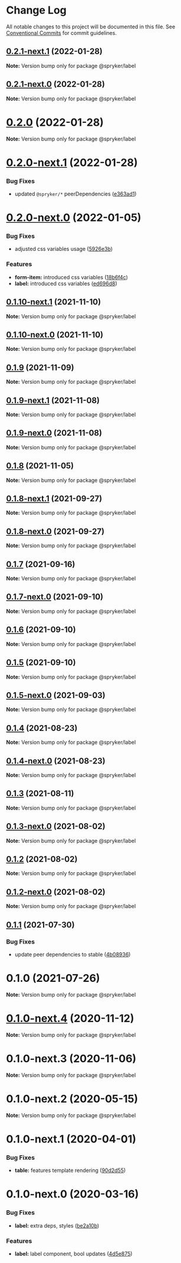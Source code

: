 # Change Log

All notable changes to this project will be documented in this file.
See [Conventional Commits](https://conventionalcommits.org) for commit guidelines.

## [0.2.1-next.1](https://github.com/spryker/ui-components/compare/@spryker/label@0.2.0...@spryker/label@0.2.1-next.1) (2022-01-28)

**Note:** Version bump only for package @spryker/label





## [0.2.1-next.0](https://github.com/spryker/zed-gui/compare/@spryker/label@0.2.0...@spryker/label@0.2.1-next.0) (2022-01-28)

**Note:** Version bump only for package @spryker/label





# [0.2.0](https://github.com/spryker/ui-components/compare/@spryker/label@0.2.0-next.1...@spryker/label@0.2.0) (2022-01-28)

**Note:** Version bump only for package @spryker/label





# [0.2.0-next.1](https://github.com/spryker/ui-components/compare/@spryker/label@0.2.0-next.0...@spryker/label@0.2.0-next.1) (2022-01-28)


### Bug Fixes

* updated `@spryker/*` peerDependencies ([e363ad1](https://github.com/spryker/ui-components/commit/e363ad1a40de047f58006b8d988f9c698e56b49b))





# [0.2.0-next.0](https://github.com/spryker/ui-components/compare/@spryker/label@0.1.10-next.1...@spryker/label@0.2.0-next.0) (2022-01-05)


### Bug Fixes

* adjusted css variables usage ([5926e3b](https://github.com/spryker/ui-components/commit/5926e3b6a159115115924a9d7ff72d1b6b047d89))


### Features

* **form-item:** introduced css variables ([18b6f4c](https://github.com/spryker/ui-components/commit/18b6f4cd160d1da7a90217ef4e270aaf59e1b9c1))
* **label:** introduced css variables ([ed696d8](https://github.com/spryker/ui-components/commit/ed696d831e3d64551a4f798aa933ef2b88b684f3))





## [0.1.10-next.1](https://github.com/spryker/ui-components/compare/@spryker/label@0.1.9...@spryker/label@0.1.10-next.1) (2021-11-10)

**Note:** Version bump only for package @spryker/label





## [0.1.10-next.0](https://github.com/spryker/zed-gui/compare/@spryker/label@0.1.8-next.1...@spryker/label@0.1.10-next.0) (2021-11-10)

**Note:** Version bump only for package @spryker/label





## [0.1.9](https://github.com/spryker/ui-components/compare/@spryker/label@0.1.9-next.1...@spryker/label@0.1.9) (2021-11-09)

**Note:** Version bump only for package @spryker/label





## [0.1.9-next.1](https://github.com/spryker/ui-components/compare/@spryker/label@0.1.8...@spryker/label@0.1.9-next.1) (2021-11-08)

**Note:** Version bump only for package @spryker/label





## [0.1.9-next.0](https://github.com/spryker/zed-gui/compare/@spryker/label@0.1.8-next.1...@spryker/label@0.1.9-next.0) (2021-11-08)

**Note:** Version bump only for package @spryker/label





## [0.1.8](https://github.com/spryker/ui-components/compare/@spryker/label@0.1.8-next.1...@spryker/label@0.1.8) (2021-11-05)

**Note:** Version bump only for package @spryker/label





## [0.1.8-next.1](https://github.com/spryker/ui-components/compare/@spryker/label@0.1.7...@spryker/label@0.1.8-next.1) (2021-09-27)

**Note:** Version bump only for package @spryker/label





## [0.1.8-next.0](https://github.com/spryker/zed-gui/compare/@spryker/label@0.1.4...@spryker/label@0.1.8-next.0) (2021-09-27)

**Note:** Version bump only for package @spryker/label





## [0.1.7](https://github.com/spryker/ui-components/compare/@spryker/label@0.1.7-next.0...@spryker/label@0.1.7) (2021-09-16)

**Note:** Version bump only for package @spryker/label





## [0.1.7-next.0](https://github.com/spryker/ui-components/compare/@spryker/label@0.1.6...@spryker/label@0.1.7-next.0) (2021-09-10)

**Note:** Version bump only for package @spryker/label





## [0.1.6](https://github.com/spryker/ui-components/compare/@spryker/label@0.1.5-next.0...@spryker/label@0.1.6) (2021-09-10)

**Note:** Version bump only for package @spryker/label





## [0.1.5](https://github.com/spryker/ui-components/compare/@spryker/label@0.1.5-next.0...@spryker/label@0.1.5) (2021-09-10)

**Note:** Version bump only for package @spryker/label





## [0.1.5-next.0](https://github.com/spryker/ui-components/compare/@spryker/label@0.1.4...@spryker/label@0.1.5-next.0) (2021-09-03)

**Note:** Version bump only for package @spryker/label





## [0.1.4](https://github.com/spryker/ui-components/compare/@spryker/label@0.1.4-next.0...@spryker/label@0.1.4) (2021-08-23)

**Note:** Version bump only for package @spryker/label





## [0.1.4-next.0](https://github.com/spryker/ui-components/compare/@spryker/label@0.1.3...@spryker/label@0.1.4-next.0) (2021-08-23)

**Note:** Version bump only for package @spryker/label





## [0.1.3](https://github.com/spryker/ui-components/compare/@spryker/label@0.1.3-next.0...@spryker/label@0.1.3) (2021-08-11)

**Note:** Version bump only for package @spryker/label





## [0.1.3-next.0](https://github.com/spryker/ui-components/compare/@spryker/label@0.1.2...@spryker/label@0.1.3-next.0) (2021-08-02)

**Note:** Version bump only for package @spryker/label





## [0.1.2](https://github.com/spryker/ui-components/compare/@spryker/label@0.1.2-next.0...@spryker/label@0.1.2) (2021-08-02)

**Note:** Version bump only for package @spryker/label





## [0.1.2-next.0](https://github.com/spryker/ui-components/compare/@spryker/label@0.1.1...@spryker/label@0.1.2-next.0) (2021-08-02)

**Note:** Version bump only for package @spryker/label





## [0.1.1](https://github.com/spryker/ui-components/compare/@spryker/label@0.1.0...@spryker/label@0.1.1) (2021-07-30)


### Bug Fixes

* update peer dependencies to stable ([4b08936](https://github.com/spryker/ui-components/commit/4b0893691360cf4bd66935aed24873266c98c4e4))





# 0.1.0 (2021-07-26)

**Note:** Version bump only for package @spryker/label





# [0.1.0-next.4](https://github.com/spryker/ui-components/compare/@spryker/label@0.1.0-next.3...@spryker/label@0.1.0-next.4) (2020-11-12)

**Note:** Version bump only for package @spryker/label





# 0.1.0-next.3 (2020-11-06)

**Note:** Version bump only for package @spryker/label





# 0.1.0-next.2 (2020-05-15)

**Note:** Version bump only for package @spryker/label





# 0.1.0-next.1 (2020-04-01)


### Bug Fixes

* **table:** features template rendering ([90d2d55](https://github.com/spryker/ui-components/commit/90d2d5588675d2df0aa79b018abddd62cd6be864))





# 0.1.0-next.0 (2020-03-16)


### Bug Fixes

* **label:** extra deps, styles ([be2a10b](https://github.com/spryker/ui-components/commit/be2a10b8b87a48af6353445b2469484c356b884d))


### Features

* **label:** label component, bool updates ([4d5e875](https://github.com/spryker/ui-components/commit/4d5e8757009faa5fa2b4546b0061508b2c5725f0))
